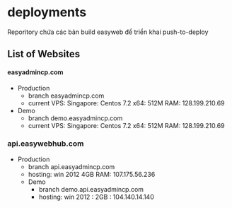 # deployments
Reporitory chứa các bản build easyweb để triển khai push-to-deploy

## List of Websites

#### easyadmincp.com
  - Production
    - branch easyadmincp.com
    - current VPS: Singapore: Centos 7.2 x64: 512M RAM: 128.199.210.69
  - Demo
    - branch demo.easyadmincp.com
    - current VPS: Singapore: Centos 7.2 x64: 512M RAM: 128.199.210.69


### api.easywebhub.com
- Production
    - branch api.easyadmincp.com
    - hosting: win 2012 4GB RAM: 107.175.56.236
  - Demo
    - branch demo.api.easyadmincp.com
    - hosting: win 2012 : 2GB : 104.140.14.140


